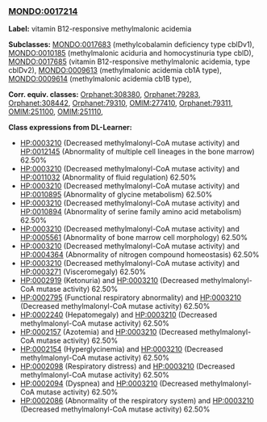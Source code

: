 
### [MONDO:0017214](http://purl.obolibrary.org/obo/MONDO_0017214)
**Label:** vitamin B12-responsive methylmalonic acidemia

**Subclasses:** [MONDO:0017683](http://purl.obolibrary.org/obo/MONDO_0017683) (methylcobalamin deficiency type cblDv1), [MONDO:0010185](http://purl.obolibrary.org/obo/MONDO_0010185) (methylmalonic aciduria and homocystinuria type cblD), [MONDO:0017685](http://purl.obolibrary.org/obo/MONDO_0017685) (vitamin B12-responsive methylmalonic acidemia, type cblDv2), [MONDO:0009613](http://purl.obolibrary.org/obo/MONDO_0009613) (methylmalonic acidemia cb1A type), [MONDO:0009614](http://purl.obolibrary.org/obo/MONDO_0009614) (methylmalonic acidemia cb1B type), 

**Corr. equiv. classes:** [Orphanet:308380](http://www.orpha.net/ORDO/Orphanet_308380), [Orphanet:79283](http://www.orpha.net/ORDO/Orphanet_79283), [Orphanet:308442](http://www.orpha.net/ORDO/Orphanet_308442), [Orphanet:79310](http://www.orpha.net/ORDO/Orphanet_79310), [OMIM:277410](http://purl.obolibrary.org/obo/OMIM_277410), [Orphanet:79311](http://www.orpha.net/ORDO/Orphanet_79311), [OMIM:251100](http://purl.obolibrary.org/obo/OMIM_251100), [OMIM:251110](http://purl.obolibrary.org/obo/OMIM_251110), 

**Class expressions from DL-Learner:**

- [HP:0003210](http://purl.obolibrary.org/obo/HP_0003210) (Decreased methylmalonyl-CoA mutase activity) and [HP:0012145](http://purl.obolibrary.org/obo/HP_0012145) (Abnormality of multiple cell lineages in the bone marrow) 62.50%
- [HP:0003210](http://purl.obolibrary.org/obo/HP_0003210) (Decreased methylmalonyl-CoA mutase activity) and [HP:0011032](http://purl.obolibrary.org/obo/HP_0011032) (Abnormality of fluid regulation) 62.50%
- [HP:0003210](http://purl.obolibrary.org/obo/HP_0003210) (Decreased methylmalonyl-CoA mutase activity) and [HP:0010895](http://purl.obolibrary.org/obo/HP_0010895) (Abnormality of glycine metabolism) 62.50%
- [HP:0003210](http://purl.obolibrary.org/obo/HP_0003210) (Decreased methylmalonyl-CoA mutase activity) and [HP:0010894](http://purl.obolibrary.org/obo/HP_0010894) (Abnormality of serine family amino acid metabolism) 62.50%
- [HP:0003210](http://purl.obolibrary.org/obo/HP_0003210) (Decreased methylmalonyl-CoA mutase activity) and [HP:0005561](http://purl.obolibrary.org/obo/HP_0005561) (Abnormality of bone marrow cell morphology) 62.50%
- [HP:0003210](http://purl.obolibrary.org/obo/HP_0003210) (Decreased methylmalonyl-CoA mutase activity) and [HP:0004364](http://purl.obolibrary.org/obo/HP_0004364) (Abnormality of nitrogen compound homeostasis) 62.50%
- [HP:0003210](http://purl.obolibrary.org/obo/HP_0003210) (Decreased methylmalonyl-CoA mutase activity) and [HP:0003271](http://purl.obolibrary.org/obo/HP_0003271) (Visceromegaly) 62.50%
- [HP:0002919](http://purl.obolibrary.org/obo/HP_0002919) (Ketonuria) and [HP:0003210](http://purl.obolibrary.org/obo/HP_0003210) (Decreased methylmalonyl-CoA mutase activity) 62.50%
- [HP:0002795](http://purl.obolibrary.org/obo/HP_0002795) (Functional respiratory abnormality) and [HP:0003210](http://purl.obolibrary.org/obo/HP_0003210) (Decreased methylmalonyl-CoA mutase activity) 62.50%
- [HP:0002240](http://purl.obolibrary.org/obo/HP_0002240) (Hepatomegaly) and [HP:0003210](http://purl.obolibrary.org/obo/HP_0003210) (Decreased methylmalonyl-CoA mutase activity) 62.50%
- [HP:0002157](http://purl.obolibrary.org/obo/HP_0002157) (Azotemia) and [HP:0003210](http://purl.obolibrary.org/obo/HP_0003210) (Decreased methylmalonyl-CoA mutase activity) 62.50%
- [HP:0002154](http://purl.obolibrary.org/obo/HP_0002154) (Hyperglycinemia) and [HP:0003210](http://purl.obolibrary.org/obo/HP_0003210) (Decreased methylmalonyl-CoA mutase activity) 62.50%
- [HP:0002098](http://purl.obolibrary.org/obo/HP_0002098) (Respiratory distress) and [HP:0003210](http://purl.obolibrary.org/obo/HP_0003210) (Decreased methylmalonyl-CoA mutase activity) 62.50%
- [HP:0002094](http://purl.obolibrary.org/obo/HP_0002094) (Dyspnea) and [HP:0003210](http://purl.obolibrary.org/obo/HP_0003210) (Decreased methylmalonyl-CoA mutase activity) 62.50%
- [HP:0002086](http://purl.obolibrary.org/obo/HP_0002086) (Abnormality of the respiratory system) and [HP:0003210](http://purl.obolibrary.org/obo/HP_0003210) (Decreased methylmalonyl-CoA mutase activity) 62.50%


